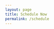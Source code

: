 ```yaml
---
layout: page
title: Schedule Now
permalink: /schedule
---
```


<!-- Calendly inline widget begin -->
<div class="calendly-inline-widget" data-url="https://calendly.com/northernvaphotography/60min" style="min-width:320px;height:630px;"></div>
<script type="text/javascript" src="https://assets.calendly.com/assets/external/widget.js" async></script>
<!-- Calendly inline widget end -->
